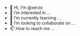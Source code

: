 - 👋 Hi, I’m @xerzo
- 👀 I’m interested in ...
- 🌱 I’m currently learning ...
- 💞️ I’m looking to collaborate on ...
- 📫 How to reach me ...

<!---
xerzo/xerzo is a ✨ special ✨ repository because its `README.md` (this file) appears on your GitHub profile.
You can click the Preview link to take a look at your changes.
--->
